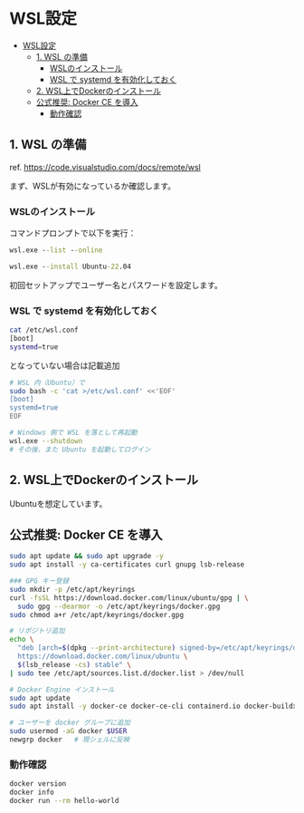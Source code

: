 
# WSL設定

- [WSL設定](#wsl設定)
  - [1. WSL の準備](#1-wsl-の準備)
    - [WSLのインストール](#wslのインストール)
    - [WSL で systemd を有効化しておく](#wsl-で-systemd-を有効化しておく)
  - [2. WSL上でDockerのインストール](#2-wsl上でdockerのインストール)
  - [公式推奨: Docker CE を導入](#公式推奨-docker-ce-を導入)
    - [動作確認](#動作確認)



## 1. WSL の準備

ref. https://code.visualstudio.com/docs/remote/wsl

まず、WSLが有効になっているか確認します。

### WSLのインストール

コマンドプロンプトで以下を実行：

```cmd
wsl.exe --list --online
```

```cmd
wsl.exe --install Ubuntu-22.04
```

初回セットアップでユーザー名とパスワードを設定します。


### WSL で systemd を有効化しておく

``` bash
cat /etc/wsl.conf
[boot]
systemd=true 
```

となっていない場合は記載追加

``` bash
# WSL 内（Ubuntu）で
sudo bash -c 'cat >/etc/wsl.conf' <<'EOF'
[boot]
systemd=true
EOF

# Windows 側で WSL を落として再起動
wsl.exe --shutdown
# その後、また Ubuntu を起動してログイン
```



## 2. WSL上でDockerのインストール

Ubuntuを想定しています。




## 公式推奨: Docker CE を導入

``` bash
sudo apt update && sudo apt upgrade -y
sudo apt install -y ca-certificates curl gnupg lsb-release

### GPG キー登録
sudo mkdir -p /etc/apt/keyrings
curl -fsSL https://download.docker.com/linux/ubuntu/gpg | \
  sudo gpg --dearmor -o /etc/apt/keyrings/docker.gpg
sudo chmod a+r /etc/apt/keyrings/docker.gpg

# リポジトリ追加
echo \
  "deb [arch=$(dpkg --print-architecture) signed-by=/etc/apt/keyrings/docker.gpg] \
  https://download.docker.com/linux/ubuntu \
  $(lsb_release -cs) stable" \
| sudo tee /etc/apt/sources.list.d/docker.list > /dev/null

# Docker Engine インストール
sudo apt update
sudo apt install -y docker-ce docker-ce-cli containerd.io docker-buildx-plugin docker-compose-plugin

# ユーザーを docker グループに追加
sudo usermod -aG docker $USER
newgrp docker   # 現シェルに反映
```



### 動作確認

``` bash
docker version
docker info
docker run --rm hello-world
```

